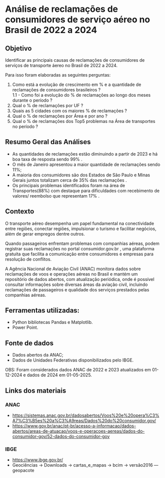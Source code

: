 # Análise de reclamações de consumidores de serviço aéreo no Brasil de 2022 a 2024

## Objetivo
Identificar as principais causas de  reclamações de consumidores de serviços de transporte áereo no Brasil de 2022 a 2024.

Para isso foram elaboradas as seguintes perguntas:

1. Como está a evolução de crescimento em % e a quantidade de reclamações de consumidores brasileiros ? <br>
1.1 - Como foi a evolução do % de reclamações ao longo dos meses durante o período ?
2. Qual o % de reclamações por UF ?
3. Quais as 5 cidades com os maiores % de reclamações ?
4. Qual o % de reclamações por Área e por ano ?
5. Qual o % de reclamações dos Top5 problemas na Área de transportes no período ?

## Resumo Geral das Análises

* As quantidades de reclamações estão diminuindo a partir de 2023 e há boa taxa de resposta sendo 99% . 
* O mês de Janeiro  apresentou a maior quantidade de reclamações sendo 11%;
* A maioria dos consumidores são dos Estados de São Paulo e Minas Gerais juntos totalizam cerca de 35% das reclamações . 
* Os principais problemas  identificados foram na área de Transportes(88%) com destaque para dificuldades com recebimento de valores/ reembolso que representam 17% .

## Contexto 
O transporte aéreo desempenha um papel fundamental na conectividade entre regiões, conectar regiões, impulsionar o turismo e facilitar negócios, além de gerar empregos dentre outros.

Quando passageiros enfrentam problemas com companhias aéreas, podem registrar suas reclamações no portal consumidor.gov.br , uma plataforma gratuita que facilita a comunicação entre consumidores e empresas para resolução de conflitos.

A Agência Nacional de Aviação Civil (ANAC) monitora  dados sobre reclamações de voos e operações aéreas no Brasil  e mantém um repositório de dados abertos, com atualização periódica, onde é possível consultar informações sobre diversas áreas da aviação civil, incluindo reclamações de passageiros e qualidade dos serviços prestados pelas companhias aéreas.

## Ferramentas utilizadas:

* Python bibliotecas Pandas e Matplotlib.
* Power Point.

## Fonte de dados

* Dados abertos da ANAC;
* Dados de Unidades Federativas disponibilizados pelo IBGE.

OBS: Foram considerados dados ANAC  de 2022 e 2023 atualizados em 01-12-2024 e dados de 2024 em 01-05-2025.

  
## Links dos materiais
### ANAC
* https://sistemas.anac.gov.br/dadosabertos/Voos%20e%20opera%C3%A7%C3%B5es%20a%C3%A9reas/Dados%20do%20consumidor.gov/
* https://www.gov.br/anac/pt-br/acesso-a-informacao/dados-abertos/areas-de-atuacao/voos-e-operacoes-aereas/dados-do-consumidor-gov/52-dados-do-consumidor-gov

### IBGE
* https://www.ibge.gov.br/  
* Geociências -> Downloads -> cartas_e_mapas -> bcim -> versão2016 —geopacote



